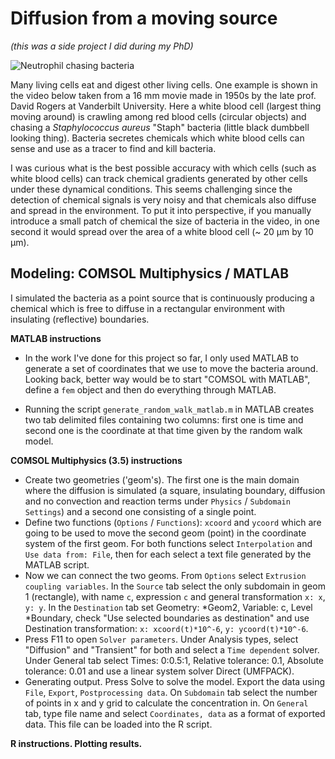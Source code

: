 # Diffusion from a moving source

_(this was a side project I did during my PhD)_

![Neutrophil chasing bacteria](https://github.com/igor25/moving_source_diffusion/blob/master/videos/neutrophil_chasing_bacteria.gif)

Many living cells eat and digest other living cells. One example is shown in the
video below taken from a 16 mm movie made in 1950s by the late prof. David Rogers
at Vanderbilt University. Here a white blood cell (largest thing moving around) is crawling among red blood cells (circular objects) and chasing a _Staphylococcus aureus_ "Staph" bacteria (little black dumbbell looking thing). Bacteria secretes chemicals which white blood cells can sense and use as a tracer to find and kill bacteria.

I was curious what is the best possible accuracy with which cells (such as white blood cells) can track chemical gradients generated by other cells under these dynamical conditions. This seems challenging since the detection of chemical signals is very noisy and that chemicals also diffuse and spread in the environment. To put it into perspective, if you manually introduce a small patch of chemical the size of bacteria in the video, in one second it would spread over the area of a white blood cell (~ 20 &mu;m by 10 &mu;m).

## Modeling: COMSOL Multiphysics / MATLAB

I simulated the bacteria as a point source that is continuously producing a chemical which is free to diffuse in a rectangular environment with insulating (reflective) boundaries.

**MATLAB instructions**

* In the work I've done for this project so far, I only used MATLAB to generate a set of coordinates that we use to move the bacteria around. Looking back, better way would be to start "COMSOL with MATLAB", define a ``fem`` object and then do everything through MATLAB.

* Running the script ``generate_random_walk_matlab.m`` in MATLAB creates two tab delimited files containing two columns: first one is time and second one is the coordinate at that time given by the random walk model.

**COMSOL Multiphysics (3.5) instructions**

* Create two geometries ('geom's). The first one is the main
domain where the diffusion is simulated (a square, insulating boundary, diffusion and no
  convection and reaction terms under ``Physics`` / ``Subdomain Settings``) and a second one consisting of a single point.
* Define two functions (``Options`` / ``Functions``): `xcoord` and `ycoord` which are going to be used to move the second geom (point) in the coordinate system of the first geom. For both functions select ``Interpolation`` and ``Use data from: File``, then for each select a text file generated by the MATLAB script.
* Now we can connect the two geoms. From ``Options`` select ``Extrusion coupling variables``. In the ``Source`` tab select the only subdomain in geom 1 (rectangle), with name `c`, expression `c` and general transformation ``x: x``, ``y: y``. In the ``Destination`` tab set Geometry: \*Geom2, Variable: c, Level \*Boundary, check "Use selected boundaries as destination" and use Destination transformation: ``x: xcoord(t)*10^-6``, ``y: ycoord(t)*10^-6``.
* Press F11 to open ``Solver parameters``. Under Analysis types, select "Diffusion" and "Transient" for both and select a ``Time dependent`` solver. Under General tab select Times: 0:0.5:1, Relative tolerance: 0.1, Absolute tolerance: 0.01 and use a linear system solver Direct (UMFPACK).
* Generating output. Press Solve to solve the model. Export the data using ``File``, ``Export``, ``Postprocessing data``. On ``Subdomain`` tab select the number of points in x and y grid to calculate the concentration in. On ``General`` tab, type file name and select ``Coordinates, data`` as a format of exported data. This file can be loaded into the R script.

**R instructions. Plotting results.**
